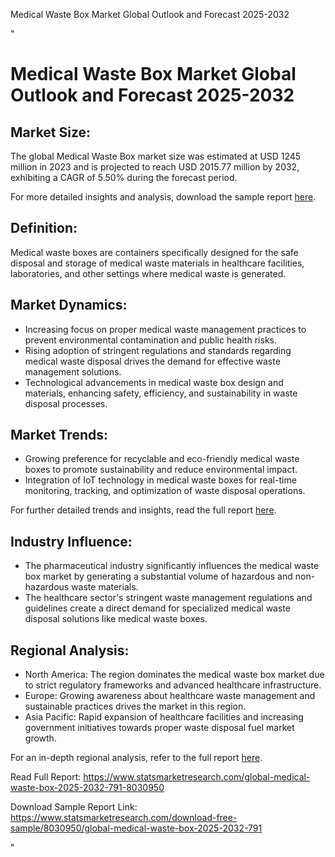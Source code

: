 Medical Waste Box Market Global Outlook and Forecast 2025-2032

"<html>
<head>
<title>Medical Waste Box Market Global Outlook and Forecast 2025-2032</title>
</head>
<body>

<h1>Medical Waste Box Market Global Outlook and Forecast 2025-2032</h1>

<h2>Market Size:</h2>
<p>The global Medical Waste Box market size was estimated at USD 1245 million in 2023 and is projected to reach USD 2015.77 million by 2032, exhibiting a CAGR of 5.50% during the forecast period.</p>
<p>For more detailed insights and analysis, download the sample report <a href='https://www.statsmarketresearch.com/download-free-sample/8030950/global-medical-waste-box-2025-2032-791'>here</a>.</p>

<h2>Definition:</h2>
<p>Medical waste boxes are containers specifically designed for the safe disposal and storage of medical waste materials in healthcare facilities, laboratories, and other settings where medical waste is generated.</p>

<h2>Market Dynamics:</h2>
<ul>
<li>Increasing focus on proper medical waste management practices to prevent environmental contamination and public health risks.</li>
<li>Rising adoption of stringent regulations and standards regarding medical waste disposal drives the demand for effective waste management solutions.</li>
<li>Technological advancements in medical waste box design and materials, enhancing safety, efficiency, and sustainability in waste disposal processes.</li>
</ul>

<h2>Market Trends:</h2>
<ul>
<li>Growing preference for recyclable and eco-friendly medical waste boxes to promote sustainability and reduce environmental impact.</li>
<li>Integration of IoT technology in medical waste boxes for real-time monitoring, tracking, and optimization of waste disposal operations.</li>
</ul>
<p>For further detailed trends and insights, read the full report <a href='https://www.statsmarketresearch.com/global-medical-waste-box-2025-2032-791-8030950'>here</a>.</p>

<h2>Industry Influence:</h2>
<ul>
<li>The pharmaceutical industry significantly influences the medical waste box market by generating a substantial volume of hazardous and non-hazardous waste materials.</li>
<li>The healthcare sector's stringent waste management regulations and guidelines create a direct demand for specialized medical waste disposal solutions like medical waste boxes.</li>
</ul>

<h2>Regional Analysis:</h2>
<ul>
<li>North America: The region dominates the medical waste box market due to strict regulatory frameworks and advanced healthcare infrastructure.</li>
<li>Europe: Growing awareness about healthcare waste management and sustainable practices drives the market in this region.</li>
<li>Asia Pacific: Rapid expansion of healthcare facilities and increasing government initiatives towards proper waste disposal fuel market growth.</li>
</ul>
<p>For an in-depth regional analysis, refer to the full report <a href='https://www.statsmarketresearch.com/global-medical-waste-box-2025-2032-791-8030950'>here</a>.</p>

<p>Read Full Report: <a href='https://www.statsmarketresearch.com/global-medical-waste-box-2025-2032-791-8030950'>https://www.statsmarketresearch.com/global-medical-waste-box-2025-2032-791-8030950</a></p>
<p>Download Sample Report Link: <a href='https://www.statsmarketresearch.com/download-free-sample/8030950/global-medical-waste-box-2025-2032-791'>https://www.statsmarketresearch.com/download-free-sample/8030950/global-medical-waste-box-2025-2032-791</a></p>

</body>
</html>
</html>"

